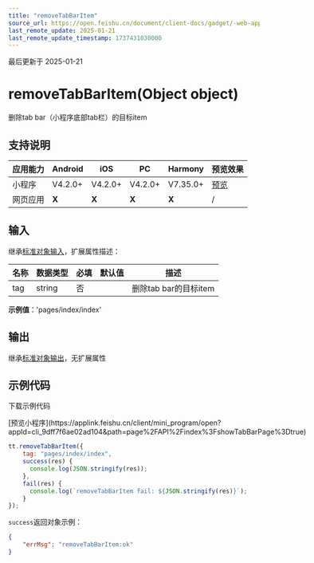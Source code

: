 ```yaml
---
title: "removeTabBarItem"
source_url: https://open.feishu.cn/document/client-docs/gadget/-web-app-api/interface/tab-bar/removetabbaritem
last_remote_update: 2025-01-21
last_remote_update_timestamp: 1737431030000
---
```

最后更新于 2025-01-21

# 	removeTabBarItem(Object object)

删除tab bar（小程序底部tab栏）的目标item

## 支持说明

应用能力 | Android | iOS | PC | Harmony | 预览效果
--- | --- | --- | --- | --- | ---
小程序 | V4.2.0+ | V4.2.0+ | V4.2.0+ | V7.35.0+ | [预览](https://applink.feishu.cn/client/mini_program/open?appId=cli_9dff7f6ae02ad104&path=page%2FAPI%2Findex%3FshowTabBarPage%3Dtrue)
网页应用 | **X** | **X** | **X** | **X** | /

## 输入

继承[标准对象输入](https://open.feishu.cn/document/uYjL24iN/ukzNy4SO3IjL5cjM)，扩展属性描述：

名称 | 数据类型 | 必填 | 默认值 | 描述
--- | --- | --- | --- | ---
tag | string | 否 |  | 删除tab bar的目标item  
**示例值**：'pages/index/index'

## 输出

继承[标准对象输出](https://open.feishu.cn/document/uYjL24iN/ukzNy4SO3IjL5cjM#8c92acb8)，无扩展属性

## 示例代码

<md-download-code href="https://open.feishu.cn/document/uYjL24iN/uYDM04iNwQjL2ADN" mobileDisplay="none">下载示例代码</md-download-code>

<div style="display: flex">
          [预览小程序](https://applink.feishu.cn/client/mini_program/open?appId=cli_9dff7f6ae02ad104&path=page%2FAPI%2Findex%3FshowTabBarPage%3Dtrue)

</div> 

```js
tt.removeTabBarItem({
    tag: "pages/index/index",
    success(res) {
      console.log(JSON.stringify(res));
    },
    fail(res) {
      console.log(`removeTabBarItem fail: ${JSON.stringify(res)}`);
    }
});
```

`success`返回对象示例：
```json
{
    "errMsg": "removeTabBarItem:ok"
}
```
